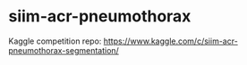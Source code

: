 # siim-acr-pneumothorax
Kaggle competition repo: https://www.kaggle.com/c/siim-acr-pneumothorax-segmentation/
